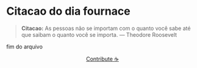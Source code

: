 # Citacao do dia fournace

> **Citacao:** As pessoas não se importam com o quanto você sabe até que saibam o quanto você se importa. — Theodore Roosevelt

fim do arquivo

<watermark-footer>
<p align="center">
  <a href="https://github.com/ruisuan/ruisuan/blob/main/contribute.md">Contribute ☕</a>
</p>
</watermark-footer>
